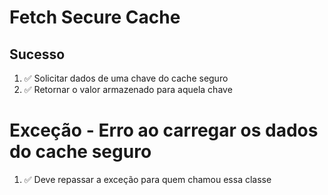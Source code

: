 # Fetch Secure Cache

## Sucesso
1. ✅ Solicitar dados de uma chave do cache seguro
2. ✅ Retornar o valor armazenado para aquela chave

# Exceção - Erro ao carregar os dados do cache seguro
1. ✅ Deve repassar a exceção para quem chamou essa classe
